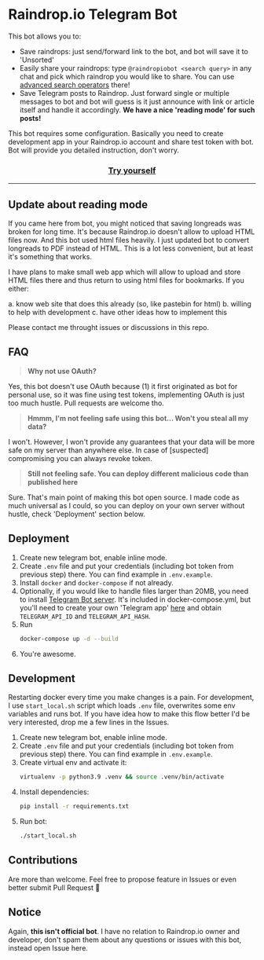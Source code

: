 # Raindrop.io Telegram Bot

This bot allows you to:
* Save raindrops: just send/forward link to the bot, and bot will save it to 'Unsorted'
* Easily share your raindrops: type `@raindropiobot <search query>` in any chat and pick which raindrop you would like to share. You can use [advanced search operators](https://help.raindrop.io/using-search#operators) there!
* Save Telegram posts to Raindrop. Just forward single or multiple messages to bot and bot will guess is it just announce with link or article itself and handle it accordingly. **We have a nice 'reading mode' for such posts!**

This bot requires some configuration. Basically you need to create development app in your Raindrop.io account and share test token with bot. Bot will provide you detailed instruction, don't worry. 

<h3 style="text-align: center;"><a href="https://t.me/raindropiobot">Try yourself</a></h3>

---

## Update about reading mode

If you came here from bot, you might noticed that saving longreads was broken for long time. It's because Raindrop.io doesn't allow to upload HTML files now. And this bot used html files heavily. I just updated bot to convert longreads to PDF instead of HTML. This is a lot less convenient, but at least it's something that works. 

I have plans to make small web app which will allow to upload and store HTML files there and thus return to using html files for bookmarks. If you either:

a. know web site that does this already (so, like pastebin for html)
b. willing to help with development
c. have other ideas how to implement this

Please contact me throught issues or discussions in this repo.

## FAQ

> **Why not use OAuth?**

Yes, this bot doesn't use OAuth because (1) it first originated as bot for personal use, so it was fine using test tokens, implementing OAuth is just too much hustle. Pull requests are welcome tho.

> **Hmmm, I'm not feeling safe using this bot... Won't you steal all my data?**

I won't. However, I won't provide any guarantees that your data will be more safe on my server than anywhere else. In case of [suspected] compromising you can always revoke token.

> **Still not feeling safe. You can deploy different malicious code than published here**

Sure. That's main point of making this bot open source. I made code as much universal as I could, so you can deploy on your own server without hustle, check 'Deployment' section below. 


## Deployment

1. Create new telegram bot, enable inline mode.
1. Create `.env` file and put your credentials (including bot token from previous step) there. You can find example in `.env.example`.
1. Install `docker` and `docker-compose` if not already.
1. Optionally, if you would like to handle files larger than 20MB, you need to install [Telegram Bot server](https://github.com/tdlib/telegram-bot-api). It's included in docker-compose.yml, but you'll need to create your own 'Telegram app' [here](https://my.telegram.org/apps) and obtain `TELEGRAM_API_ID` and `TELEGRAM_API_HASH`.
1. Run
    ```bash
    docker-compose up -d --build
    ```
1. You're awesome.

## Development

Restarting docker every time you make changes is a pain. For development, I use `start_local.sh` script which loads `.env` file, overwrites some env variables and runs bot. If you have idea how to make this flow better I'd be very interested, drop me a few lines in the Issues.

1. Create new telegram bot, enable inline mode.
1. Create `.env` file and put your credentials (including bot token from previous step) there. You can find example in `.env.example`.
1. Create virtual env and activate it:
    ```bash
   virtualenv -p python3.9 .venv && source .venv/bin/activate
    ```
1. Install dependencies:
    ```bash
    pip install -r requirements.txt
    ```
1. Run bot:
    ```bash
    ./start_local.sh
    ```

## Contributions

Are more than welcome. Feel free to propose feature in Issues or even better submit Pull Request 🥰


## Notice

Again, **this isn't official bot**. I have no relation to Raindrop.io owner and developer, don't spam them about any questions or issues with this bot, instead open Issue here.